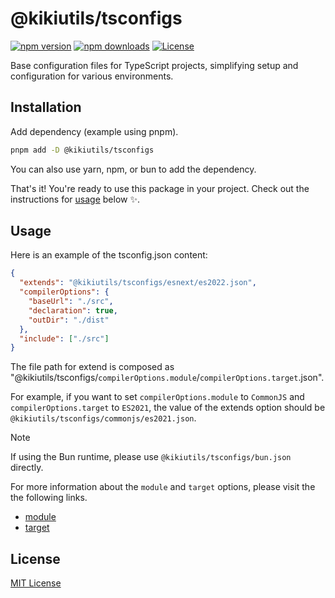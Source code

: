 # @kikiutils/tsconfigs

[![npm version][npm-version-src]][npm-version-href]
[![npm downloads][npm-downloads-src]][npm-downloads-href]
[![License][license-src]][license-href]

Base configuration files for TypeScript projects, simplifying setup and configuration for various environments.

## Installation

Add dependency (example using pnpm).

```bash
pnpm add -D @kikiutils/tsconfigs
```

You can also use yarn, npm, or bun to add the dependency.

That's it! You're ready to use this package in your project. Check out the instructions for [usage](#usage) below ✨.

## Usage

Here is an example of the tsconfig.json content:

```json
{
  "extends": "@kikiutils/tsconfigs/esnext/es2022.json",
  "compilerOptions": {
    "baseUrl": "./src",
    "declaration": true,
    "outDir": "./dist"
  },
  "include": ["./src"]
}
```

The file path for extend is composed as "@kikiutils/tsconfigs/`compilerOptions.module`/`compilerOptions.target`.json".

For example, if you want to set `compilerOptions.module` to `CommonJS` and `compilerOptions.target` to `ES2021`, the value of the extends option should be `@kikiutils/tsconfigs/commonjs/es2021.json`.

> [!NOTE]
> If using the Bun runtime, please use `@kikiutils/tsconfigs/bun.json` directly.

For more information about the `module` and `target` options, please visit the the following links.

- [module](https://www.typescriptlang.org/tsconfig/#module)
- [target](https://www.typescriptlang.org/tsconfig/#target)

## License

[MIT License](./LICENSE)

<!-- Badges -->
[npm-version-href]: https://npmjs.com/package/@kikiutils/tsconfigs
[npm-version-src]: https://img.shields.io/npm/v/@kikiutils/tsconfigs/latest.svg?style=flat&colorA=18181B&colorB=28CF8D

[npm-downloads-href]: https://npmjs.com/package/@kikiutils/tsconfigs
[npm-downloads-src]: https://img.shields.io/npm/dm/@kikiutils/tsconfigs.svg?style=flat&colorA=18181B&colorB=28CF8D

[license-href]: https://github.com/kikiutils/node-tsconfigs/blob/main/LICENSE
[license-src]: https://img.shields.io/npm/l/@kikiutils/tsconfigs.svg?style=flat&colorA=18181B&colorB=28CF8D
